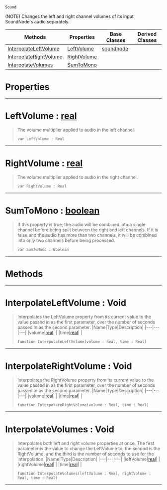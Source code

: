  `Sound`

(NOTE) Changes the left and right channel volumes of its input SoundNode's audio separately.

|Methods|Properties|Base Classes|Derived Classes|
|---|---|---|---|
|[ InterpolateLeftVolume](https://plasmaengine.github.io/PlasmaDocs/Plasma1/C++/code_reference/class_reference/panningnode.md#interpolateleftvolume-vo)|[ LeftVolume](https://plasmaengine.github.io/PlasmaDocs/Plasma1/C++/code_reference/class_reference/panningnode.md#leftvolume-plasma-engine-d)|[soundnode](https://plasmaengine.github.io/PlasmaDocs/Plasma1/C++/code_reference/class_reference/soundnode.md)| |
|[ InterpolateRightVolume](https://plasmaengine.github.io/PlasmaDocs/Plasma1/C++/code_reference/class_reference/panningnode.md#interpolaterightvolume-v)|[ RightVolume](https://plasmaengine.github.io/PlasmaDocs/Plasma1/C++/code_reference/class_reference/panningnode.md#rightvolume-plasma-engine)| | |
|[ InterpolateVolumes](https://plasmaengine.github.io/PlasmaDocs/Plasma1/C++/code_reference/class_reference/panningnode.md#interpolatevolumes-void)|[ SumToMono](https://plasmaengine.github.io/PlasmaDocs/Plasma1/C++/code_reference/class_reference/panningnode.md#sumtomono-plasma-engine-do)| | |


 #  Properties


---  
 #  LeftVolume : [real](https://plasmaengine.github.io/PlasmaDocs/Plasma1/C++/code_reference/lightning_base_types/real.md)

> The volume multiplier applied to audio in the left channel.
> ``` lang=cpp, name=Lightning
> var LeftVolume : Real


---  
 #  RightVolume : [real](https://plasmaengine.github.io/PlasmaDocs/Plasma1/C++/code_reference/lightning_base_types/real.md)

> The volume multiplier applied to audio in the right channel.
> ``` lang=cpp, name=Lightning
> var RightVolume : Real


---  
 #  SumToMono : [boolean](https://plasmaengine.github.io/PlasmaDocs/Plasma1/C++/code_reference/lightning_base_types/boolean.md)

> If this property is true, the audio will be combined into a single channel before being split between the right and left channels. If it is false and the audio has more than two channels, it will be combined into only two channels before being processed.
> ``` lang=cpp, name=Lightning
> var SumToMono : Boolean


---  
 #  Methods


---  
 #  InterpolateLeftVolume : Void

> Interpolates the LeftVolume property from its current value to the value passed in as the first parameter, over the number of seconds passed in as the second parameter.
> |Name|Type|Description|
> |---|---|---|
> |volume|[real](https://plasmaengine.github.io/PlasmaDocs/Plasma1/C++/code_reference/lightning_base_types/real.md)| |
> |time|[real](https://plasmaengine.github.io/PlasmaDocs/Plasma1/C++/code_reference/lightning_base_types/real.md)| |
> ``` lang=cpp, name=Lightning
> function InterpolateLeftVolume(volume : Real, time : Real)
> ``` 


---  
 #  InterpolateRightVolume : Void

> Interpolates the RightVolume property from its current value to the value passed in as the first parameter, over the number of seconds passed in as the second parameter.
> |Name|Type|Description|
> |---|---|---|
> |volume|[real](https://plasmaengine.github.io/PlasmaDocs/Plasma1/C++/code_reference/lightning_base_types/real.md)| |
> |time|[real](https://plasmaengine.github.io/PlasmaDocs/Plasma1/C++/code_reference/lightning_base_types/real.md)| |
> ``` lang=cpp, name=Lightning
> function InterpolateRightVolume(volume : Real, time : Real)
> ``` 


---  
 #  InterpolateVolumes : Void

> Interpolates both left and right volume properties at once. The first parameter is the value to change the LeftVolume to, the second is the RightVolume, and the third is the number of seconds to use for the interpolation.
> |Name|Type|Description|
> |---|---|---|
> |leftVolume|[real](https://plasmaengine.github.io/PlasmaDocs/Plasma1/C++/code_reference/lightning_base_types/real.md)| |
> |rightVolume|[real](https://plasmaengine.github.io/PlasmaDocs/Plasma1/C++/code_reference/lightning_base_types/real.md)| |
> |time|[real](https://plasmaengine.github.io/PlasmaDocs/Plasma1/C++/code_reference/lightning_base_types/real.md)| |
> ``` lang=cpp, name=Lightning
> function InterpolateVolumes(leftVolume : Real, rightVolume : Real, time : Real)
> ``` 


---  
 

 